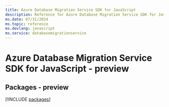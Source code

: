 ```yaml
---
title: Azure Database Migration Service SDK for JavaScript
description: Reference for Azure Database Migration Service SDK for JavaScript
ms.date: 07/31/2024
ms.topic: reference
ms.devlang: javascript
ms.service: databasemigrationservice
---
```

# Azure Database Migration Service SDK for JavaScript - preview
## Packages - preview
[!INCLUDE [packages](database-migration-service-index.md)]
